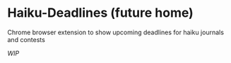 # Haiku-Deadlines (future home)
Chrome browser extension to show upcoming deadlines for haiku journals and contests

*WIP*

